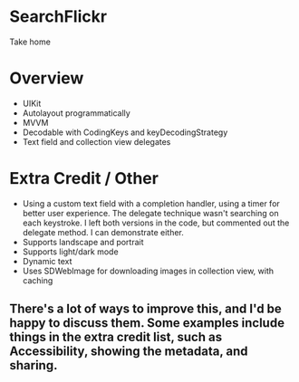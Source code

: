 # SearchFlickr
Take home

# Overview 
- UIKit
- Autolayout programmatically
- MVVM
- Decodable with CodingKeys and keyDecodingStrategy
- Text field and collection view delegates

# Extra Credit / Other
- Using a custom text field with a completion handler, using a timer for better user experience.  The delegate technique wasn't searching on each keystroke.  I left both versions in the code, but commented out the delegate method.  I can demonstrate either.
- Supports landscape and portrait
- Supports light/dark mode
- Dynamic text
- Uses SDWebImage for downloading images in collection view, with caching

## There's a lot of ways to improve this, and I'd be happy to discuss them.  Some examples include things in the extra credit list, such as Accessibility, showing the metadata, and sharing.
